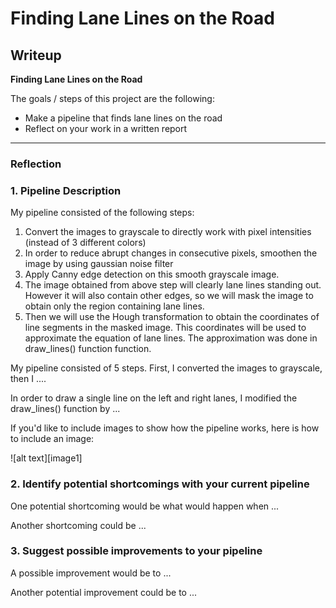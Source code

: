# **Finding Lane Lines on the Road** 

## Writeup

**Finding Lane Lines on the Road**

The goals / steps of this project are the following:
* Make a pipeline that finds lane lines on the road
* Reflect on your work in a written report

---

### Reflection

### 1. Pipeline Description

My pipeline consisted of the following steps:

1. Convert the images to grayscale to directly work with pixel intensities (instead of 3 different colors)
2. In order to reduce abrupt changes in consecutive pixels, smoothen the image by using gaussian noise filter
3. Apply Canny edge detection on this smooth grayscale image.
4. The image obtained from above step will clearly lane lines standing out. However it will also contain other edges, so we will mask the image to obtain only the region containing lane lines.
5. Then we will use the Hough transformation to obtain the coordinates of line segments in the masked image. This coordinates will be used to approximate the equation of lane lines. The approximation was done in draw_lines() function function.

My pipeline consisted of 5 steps. First, I converted the images to grayscale, then I .... 

In order to draw a single line on the left and right lanes, I modified the draw_lines() function by ...

If you'd like to include images to show how the pipeline works, here is how to include an image: 

![alt text][image1]


### 2. Identify potential shortcomings with your current pipeline


One potential shortcoming would be what would happen when ... 

Another shortcoming could be ...


### 3. Suggest possible improvements to your pipeline

A possible improvement would be to ...

Another potential improvement could be to ...

